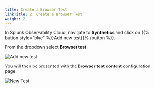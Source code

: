 ```yaml
---
title: Create a Browser Test
linkTitle: 2. Create a Browser Test
weight: 2
---
```


In Splunk Observability Cloud, navigate to **Synthetics** and click on {{% button style="blue" %}}Add new test{{% /button %}}.

From the dropdown select **Browser test**.

![Add new test](../_img/create-browser.png)

You will then be presented with the **Browser test content** configuration page.

![New Test](../_img/new-browser.png)

